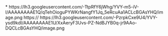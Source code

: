<?xml version="1.0" encoding="UTF-8" standalone="yes"?>

<items>
<item>
<title>[COLOR RED][B]SEJAM BEM VINDOS[/B][/COLOR]</title>*
<thumbnail>https://lh3.googleusercontent.com/-TtpRfY6jWhg/YVY-m5-iV-I/AAAAAAAAE1Q/qTehOioguPYWKrNangfY1Jq_5eRcuAa1ACLcBGAsYHQ/image.png</thumbnail>
<externallink>https://</externallink>
<fanart>https://lh3.googleusercontent.com/-PzrpkCxe9U4/YVY-ysd9kdI/AAAAAAAAE1U/XxAeryF3Uvs-PZ-NdBJYB0q-jr9AAo-DQCLcBGAsYHQ/image.png</fanart>
</item> 





  
